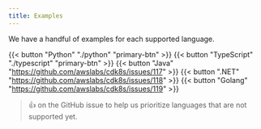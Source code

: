 ```yaml
---
title: Examples
---
```


We have a handful of examples for each supported language.

{{< button "Python" "./python" "primary-btn" >}}
{{< button "TypeScript" "./typescript" "primary-btn" >}}
{{< button "Java" "https://github.com/awslabs/cdk8s/issues/117" >}}
{{< button ".NET" "https://github.com/awslabs/cdk8s/issues/118" >}}
{{< button "Golang" "https://github.com/awslabs/cdk8s/issues/119" >}}

> 👍 on the GitHub issue to help us prioritize languages that are not supported yet.